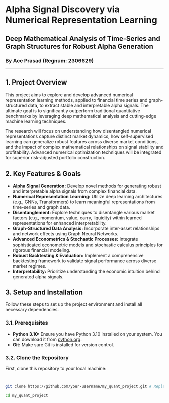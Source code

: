 # Alpha Signal Discovery via Numerical Representation Learning

## Deep Mathematical Analysis of Time-Series and Graph Structures for Robust Alpha Generation

### By Ace Prasad (Regnum: 2306629)

---

## 1. Project Overview

This project aims to explore and develop advanced numerical representation learning methods, applied to financial time series and graph-structured data, to extract stable and interpretable alpha signals. The ultimate goal is to significantly outperform traditional quantitative benchmarks by leveraging deep mathematical analysis and cutting-edge machine learning techniques.

The research will focus on understanding how disentangled numerical representations capture distinct market dynamics, how self-supervised learning can generalize robust features across diverse market conditions, and the impact of complex mathematical relationships on signal stability and profitability. Advanced numerical optimization techniques will be integrated for superior risk-adjusted portfolio construction.

## 2. Key Features & Goals

*   **Alpha Signal Generation:** Develop novel methods for generating robust and interpretable alpha signals from complex financial data.
*   **Numerical Representation Learning:** Utilize deep learning architectures (e.g., GNNs, Transformers) to learn meaningful representations from time-series and graph data.
*   **Disentanglement:** Explore techniques to disentangle various market factors (e.g., momentum, value, carry, liquidity) within learned representations for enhanced interpretability.
*   **Graph-Structured Data Analysis:** Incorporate inter-asset relationships and network effects using Graph Neural Networks.
*   **Advanced Econometrics & Stochastic Processes:** Integrate sophisticated econometric models and stochastic calculus principles for rigorous financial modeling.
*   **Robust Backtesting & Evaluation:** Implement a comprehensive backtesting framework to validate signal performance across diverse market regimes.
*   **Interpretability:** Prioritize understanding the economic intuition behind generated alpha signals.

## 3. Setup and Installation

Follow these steps to set up the project environment and install all necessary dependencies.

### 3.1. Prerequisites

*   **Python 3.10:** Ensure you have Python 3.10 installed on your system. You can download it from [python.org](https://www.python.org/downloads/).
*   **Git:** Make sure Git is installed for version control.

### 3.2. Clone the Repository

First, clone this repository to your local machine:

```bash


git clone https://github.com/your-username/my_quant_project.git # Replace with your actual repo URL

cd my_quant_project